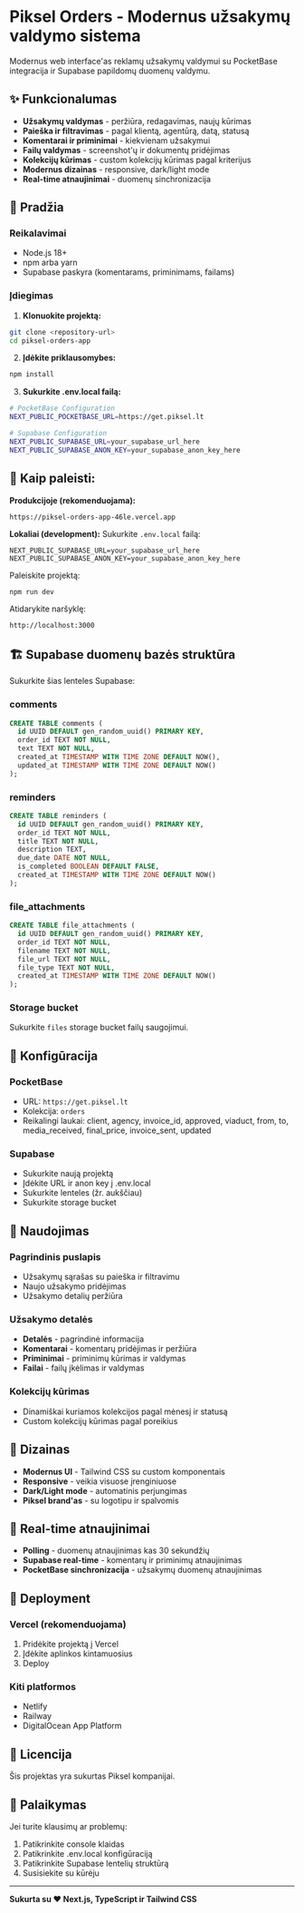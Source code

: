 # Piksel Orders - Modernus užsakymų valdymo sistema

Modernus web interface'as reklamų užsakymų valdymui su PocketBase integracija ir Supabase papildomų duomenų valdymu.

## ✨ Funkcionalumas

- **Užsakymų valdymas** - peržiūra, redagavimas, naujų kūrimas
- **Paieška ir filtravimas** - pagal klientą, agentūrą, datą, statusą
- **Komentarai ir priminimai** - kiekvienam užsakymui
- **Failų valdymas** - screenshot'ų ir dokumentų pridėjimas
- **Kolekcijų kūrimas** - custom kolekcijų kūrimas pagal kriterijus
- **Modernus dizainas** - responsive, dark/light mode
- **Real-time atnaujinimai** - duomenų sinchronizacija

## 🚀 Pradžia

### Reikalavimai

- Node.js 18+ 
- npm arba yarn
- Supabase paskyra (komentarams, priminimams, failams)

### Įdiegimas

1. **Klonuokite projektą:**
```bash
git clone <repository-url>
cd piksel-orders-app
```

2. **Įdėkite priklausomybes:**
```bash
npm install
```

3. **Sukurkite .env.local failą:**
```bash
# PocketBase Configuration
NEXT_PUBLIC_POCKETBASE_URL=https://get.piksel.lt

# Supabase Configuration
NEXT_PUBLIC_SUPABASE_URL=your_supabase_url_here
NEXT_PUBLIC_SUPABASE_ANON_KEY=your_supabase_anon_key_here
```

## 🚀 Kaip paleisti:

**Produkcijoje (rekomenduojama):**
```
https://piksel-orders-app-46le.vercel.app
```

**Lokaliai (development):**
Sukurkite `.env.local` failą:
```
NEXT_PUBLIC_SUPABASE_URL=your_supabase_url_here
NEXT_PUBLIC_SUPABASE_ANON_KEY=your_supabase_anon_key_here
```

Paleiskite projektą:
```bash
npm run dev
```

Atidarykite naršyklę:
```
http://localhost:3000
```

## 🏗️ Supabase duomenų bazės struktūra

Sukurkite šias lenteles Supabase:

### comments
```sql
CREATE TABLE comments (
  id UUID DEFAULT gen_random_uuid() PRIMARY KEY,
  order_id TEXT NOT NULL,
  text TEXT NOT NULL,
  created_at TIMESTAMP WITH TIME ZONE DEFAULT NOW(),
  updated_at TIMESTAMP WITH TIME ZONE DEFAULT NOW()
);
```

### reminders
```sql
CREATE TABLE reminders (
  id UUID DEFAULT gen_random_uuid() PRIMARY KEY,
  order_id TEXT NOT NULL,
  title TEXT NOT NULL,
  description TEXT,
  due_date DATE NOT NULL,
  is_completed BOOLEAN DEFAULT FALSE,
  created_at TIMESTAMP WITH TIME ZONE DEFAULT NOW()
);
```

### file_attachments
```sql
CREATE TABLE file_attachments (
  id UUID DEFAULT gen_random_uuid() PRIMARY KEY,
  order_id TEXT NOT NULL,
  filename TEXT NOT NULL,
  file_url TEXT NOT NULL,
  file_type TEXT NOT NULL,
  created_at TIMESTAMP WITH TIME ZONE DEFAULT NOW()
);
```

### Storage bucket
Sukurkite `files` storage bucket failų saugojimui.

## 🔧 Konfigūracija

### PocketBase
- URL: `https://get.piksel.lt`
- Kolekcija: `orders`
- Reikalingi laukai: client, agency, invoice_id, approved, viaduct, from, to, media_received, final_price, invoice_sent, updated

### Supabase
- Sukurkite naują projektą
- Įdėkite URL ir anon key į .env.local
- Sukurkite lenteles (žr. aukščiau)
- Sukurkite storage bucket

## 📱 Naudojimas

### Pagrindinis puslapis
- Užsakymų sąrašas su paieška ir filtravimu
- Naujo užsakymo pridėjimas
- Užsakymo detalių peržiūra

### Užsakymo detalės
- **Detalės** - pagrindinė informacija
- **Komentarai** - komentarų pridėjimas ir peržiūra
- **Priminimai** - priminimų kūrimas ir valdymas
- **Failai** - failų įkėlimas ir valdymas

### Kolekcijų kūrimas
- Dinamiškai kuriamos kolekcijos pagal mėnesį ir statusą
- Custom kolekcijų kūrimas pagal poreikius

## 🎨 Dizainas

- **Modernus UI** - Tailwind CSS su custom komponentais
- **Responsive** - veikia visuose įrenginiuose
- **Dark/Light mode** - automatinis perjungimas
- **Piksel brand'as** - su logotipu ir spalvomis

## 🔄 Real-time atnaujinimai

- **Polling** - duomenų atnaujinimas kas 30 sekundžių
- **Supabase real-time** - komentarų ir priminimų atnaujinimas
- **PocketBase sinchronizacija** - užsakymų duomenų atnaujinimas

## 🚀 Deployment

### Vercel (rekomenduojama)
1. Pridėkite projektą į Vercel
2. Įdėkite aplinkos kintamuosius
3. Deploy

### Kiti platformos
- Netlify
- Railway
- DigitalOcean App Platform

## 📝 Licencija

Šis projektas yra sukurtas Piksel kompanijai.

## 🤝 Palaikymas

Jei turite klausimų ar problemų:
1. Patikrinkite console klaidas
2. Patikrinkite .env.local konfigūraciją
3. Patikrinkite Supabase lentelių struktūrą
4. Susisiekite su kūrėju

---

**Sukurta su ❤️ Next.js, TypeScript ir Tailwind CSS**
